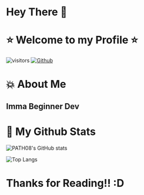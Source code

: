 # Hey There :wave:

# :star: Welcome to my Profile :star:
   ![visitors](https://visitor-badge.glitch.me/badge?page_id=$PATH08.$PATH08)
   [![Github](https://img.shields.io/github/followers/PATH08?label=Followers&style=social)](https://github.com/PATH08)
# :boom: About Me
## Imma Beginner Dev


# :fish_cake: My Github Stats
![PATH08's GitHub stats](https://github-readme-stats.vercel.app/api?username=PATH08&theme=omni&show_icons=true)

![Top Langs](https://github-readme-stats.vercel.app/api/top-langs/?username=PATH08&theme=omni)

# Thanks for Reading!! :D
